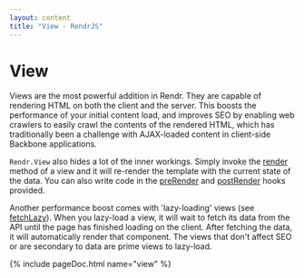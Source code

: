 ```yaml
---
layout: content
title: "View - RendrJS"
---
```


# View

Views are the most powerful addition in Rendr.  They are capable of rendering HTML on both the client and the server.  This boosts the performance of your initial content load, and improves SEO by enabling web crawlers to easily crawl the contents of the rendered HTML, which has traditionally been a challenge with AJAX-loaded content in client-side Backbone applications.

`Rendr.View` also hides a lot of the inner workings.  Simply invoke the [render](#render) method of a view and it will re-render the template with the current state of the data.  You can also write code in the [preRender](#preRender) and [postRender](#postRender) hooks provided.

Another performance boost comes with 'lazy-loading' views (see [fetchLazy](#fetchLazy)).  When you lazy-load a view, it will wait to fetch its data from the API until the page has finished loading on the client.  After fetching the data, it will automatically render that component.  The views that don't affect SEO or are secondary to data are prime views to lazy-load.

{% include pageDoc.html name="view" %}

